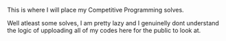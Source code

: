 This is where I will place my Competitive Programming solves.

Well atleast some solves, I am pretty lazy and I genuinelly dont understand the logic of upploading all of my codes here for the public to look at.

